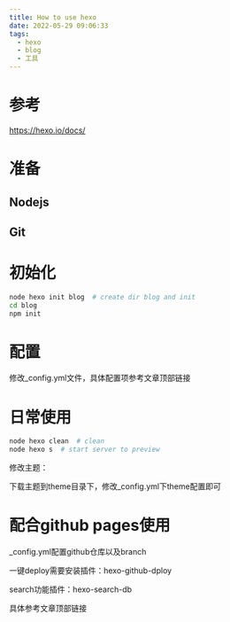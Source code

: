 ```yaml
---
title: How to use hexo
date: 2022-05-29 09:06:33
tags:
  - hexo
  - blog
  - 工具
---
```


# 参考  

https://hexo.io/docs/

# 准备  

## Nodejs  

## Git

# 初始化  

```bash
node hexo init blog  # create dir blog and init
cd blog 
npm init
```

# 配置  

修改_config.yml文件，具体配置项参考文章顶部链接

# 日常使用  

```bash
node hexo clean  # clean
node hexo s  # start server to preview
```

修改主题：

下载主题到theme目录下，修改_config.yml下theme配置即可

# 配合github pages使用

_config.yml配置github仓库以及branch

一键deploy需要安装插件：hexo-github-dploy

search功能插件：hexo-search-db

具体参考文章顶部链接
